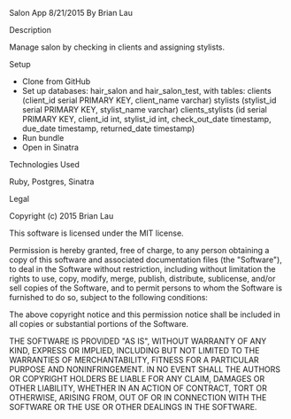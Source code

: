 Salon App 8/21/2015
By Brian Lau

Description

Manage salon by checking in clients and assigning stylists.

Setup

- Clone from GitHub
- Set up databases: hair_salon and hair_salon_test, with tables: clients (client_id serial PRIMARY KEY, client_name varchar) stylists (stylist_id serial PRIMARY KEY, stylist_name varchar) clients_stylists (id serial PRIMARY KEY, client_id int, stylist_id int, check_out_date timestamp, due_date timestamp, returned_date timestamp)
- Run bundle
- Open in Sinatra

Technologies Used

Ruby, Postgres, Sinatra

Legal

Copyright (c) 2015 Brian Lau

This software is licensed under the MIT license.

Permission is hereby granted, free of charge, to any person obtaining a copy of this software and associated documentation files (the "Software"), to deal in the Software without restriction, including without limitation the rights to use, copy, modify, merge, publish, distribute, sublicense, and/or sell copies of the Software, and to permit persons to whom the Software is furnished to do so, subject to the following conditions:

The above copyright notice and this permission notice shall be included in all copies or substantial portions of the Software.

THE SOFTWARE IS PROVIDED "AS IS", WITHOUT WARRANTY OF ANY KIND, EXPRESS OR IMPLIED, INCLUDING BUT NOT LIMITED TO THE WARRANTIES OF MERCHANTABILITY, FITNESS FOR A PARTICULAR PURPOSE AND NONINFRINGEMENT. IN NO EVENT SHALL THE AUTHORS OR COPYRIGHT HOLDERS BE LIABLE FOR ANY CLAIM, DAMAGES OR OTHER LIABILITY, WHETHER IN AN ACTION OF CONTRACT, TORT OR OTHERWISE, ARISING FROM, OUT OF OR IN CONNECTION WITH THE SOFTWARE OR THE USE OR OTHER DEALINGS IN THE SOFTWARE.
